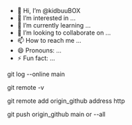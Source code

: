 - 👋 Hi, I’m @kidbuuBOX
- 👀 I’m interested in ...
- 🌱 I’m currently learning ...
- 💞️ I’m looking to collaborate on ...
- 📫 How to reach me ...
- 😄 Pronouns: ...
- ⚡ Fun fact: ...

<!---
kidbuuBOX/kidbuuBOX is a ✨ special ✨ repository because its `README.md` (this file) appears on your GitHub profile.
You can click the Preview link to take a look at your changes.
--->
git log --online main

git remote -v

git remote add origin_github address http

git push origin_github main or --all
